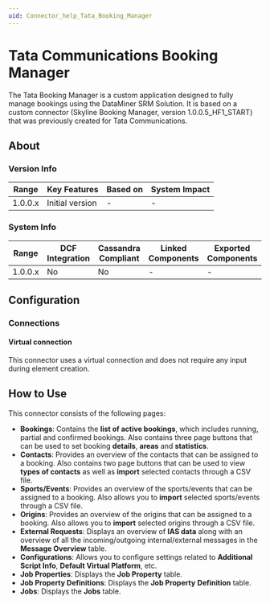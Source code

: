 ```yaml
---
uid: Connector_help_Tata_Booking_Manager
---
```


# Tata Communications Booking Manager

The Tata Booking Manager is a custom application designed to fully manage bookings using the DataMiner SRM Solution. It is based on a custom connector (Skyline Booking Manager, version 1.0.0.5_HF1_START) that was previously created for Tata Communications.

## About

### Version Info

| **Range** | **Key Features** | **Based on** | **System Impact** |
|-----------|------------------|--------------|-------------------|
| 1.0.0.x   | Initial version  | \-           | \-                |

### System Info

| Range     | DCF Integration     | Cassandra Compliant     | Linked Components     | Exported Components     |
|-----------|---------------------|-------------------------|-----------------------|-------------------------|
| 1.0.0.x   | No                  | No                      | \-                    | \-                      |

## Configuration

### Connections

#### Virtual connection

This connector uses a virtual connection and does not require any input during element creation.

## How to Use

This connector consists of the following pages:

- **Bookings**: Contains the **list of active bookings**, which includes running, partial and confirmed bookings. Also contains three page buttons that can be used to set booking **details**, **areas** and **statistics**.
- **Contacts**: Provides an overview of the contacts that can be assigned to a booking. Also contains two page buttons that can be used to view **types of contacts** as well as **import** selected contacts through a CSV file.
- **Sports/Events**: Provides an overview of the sports/events that can be assigned to a booking. Also allows you to **import** selected sports/events through a CSV file.
- **Origins**: Provides an overview of the origins that can be assigned to a booking. Also allows you to **import** selected origins through a CSV file.
- **External Requests**: Displays an overview of **IAS data** along with an overview of all the incoming/outgoing internal/external messages in the **Message Overview** table.
- **Configurations**: Allows you to configure settings related to **Additional Script Info**, **Default Virtual Platform**, etc.
- **Job Properties**: Displays the **Job Property** table.
- **Job Property Definitions**: Displays the **Job Property** **Definition** table.
- **Jobs**: Displays the **Jobs** table.
